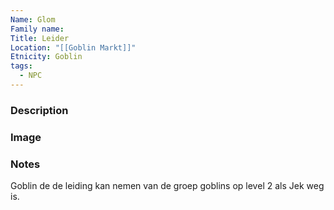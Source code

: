 ```yaml
---
Name: Glom
Family name: 
Title: Leider
Location: "[[Goblin Markt]]"
Etnicity: Goblin
tags:
  - NPC
---
```



### Description


### Image


### Notes
Goblin de de leiding kan nemen van de groep goblins op level 2 als Jek weg is.